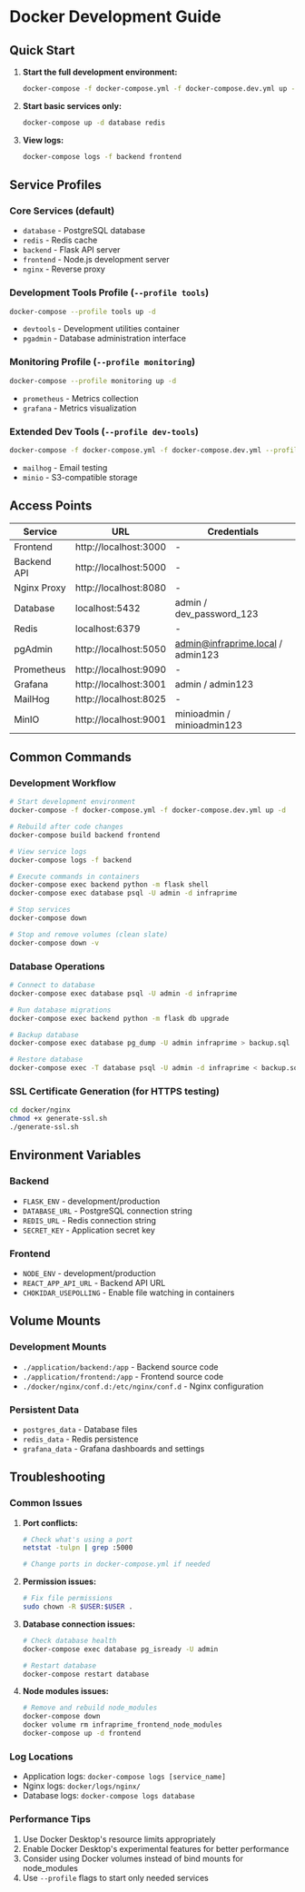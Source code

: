 # Docker Development Guide

## Quick Start

1. **Start the full development environment:**
   ```bash
   docker-compose -f docker-compose.yml -f docker-compose.dev.yml up -d
   ```

2. **Start basic services only:**
   ```bash
   docker-compose up -d database redis
   ```

3. **View logs:**
   ```bash
   docker-compose logs -f backend frontend
   ```

## Service Profiles

### Core Services (default)
- `database` - PostgreSQL database
- `redis` - Redis cache
- `backend` - Flask API server
- `frontend` - Node.js development server
- `nginx` - Reverse proxy

### Development Tools Profile (`--profile tools`)
```bash
docker-compose --profile tools up -d
```
- `devtools` - Development utilities container
- `pgadmin` - Database administration interface

### Monitoring Profile (`--profile monitoring`)
```bash
docker-compose --profile monitoring up -d
```
- `prometheus` - Metrics collection
- `grafana` - Metrics visualization

### Extended Dev Tools (`--profile dev-tools`)
```bash
docker-compose -f docker-compose.yml -f docker-compose.dev.yml --profile dev-tools up -d
```
- `mailhog` - Email testing
- `minio` - S3-compatible storage

## Access Points

| Service | URL | Credentials |
|---------|-----|-------------|
| Frontend | http://localhost:3000 | - |
| Backend API | http://localhost:5000 | - |
| Nginx Proxy | http://localhost:8080 | - |
| Database | localhost:5432 | admin / dev_password_123 |
| Redis | localhost:6379 | - |
| pgAdmin | http://localhost:5050 | admin@infraprime.local / admin123 |
| Prometheus | http://localhost:9090 | - |
| Grafana | http://localhost:3001 | admin / admin123 |
| MailHog | http://localhost:8025 | - |
| MinIO | http://localhost:9001 | minioadmin / minioadmin123 |

## Common Commands

### Development Workflow
```bash
# Start development environment
docker-compose -f docker-compose.yml -f docker-compose.dev.yml up -d

# Rebuild after code changes
docker-compose build backend frontend

# View service logs
docker-compose logs -f backend

# Execute commands in containers
docker-compose exec backend python -m flask shell
docker-compose exec database psql -U admin -d infraprime

# Stop services
docker-compose down

# Stop and remove volumes (clean slate)
docker-compose down -v
```

### Database Operations
```bash
# Connect to database
docker-compose exec database psql -U admin -d infraprime

# Run database migrations
docker-compose exec backend python -m flask db upgrade

# Backup database
docker-compose exec database pg_dump -U admin infraprime > backup.sql

# Restore database
docker-compose exec -T database psql -U admin -d infraprime < backup.sql
```

### SSL Certificate Generation (for HTTPS testing)
```bash
cd docker/nginx
chmod +x generate-ssl.sh
./generate-ssl.sh
```

## Environment Variables

### Backend
- `FLASK_ENV` - development/production
- `DATABASE_URL` - PostgreSQL connection string
- `REDIS_URL` - Redis connection string
- `SECRET_KEY` - Application secret key

### Frontend
- `NODE_ENV` - development/production
- `REACT_APP_API_URL` - Backend API URL
- `CHOKIDAR_USEPOLLING` - Enable file watching in containers

## Volume Mounts

### Development Mounts
- `./application/backend:/app` - Backend source code
- `./application/frontend:/app` - Frontend source code
- `./docker/nginx/conf.d:/etc/nginx/conf.d` - Nginx configuration

### Persistent Data
- `postgres_data` - Database files
- `redis_data` - Redis persistence
- `grafana_data` - Grafana dashboards and settings

## Troubleshooting

### Common Issues

1. **Port conflicts:**
   ```bash
   # Check what's using a port
   netstat -tulpn | grep :5000
   
   # Change ports in docker-compose.yml if needed
   ```

2. **Permission issues:**
   ```bash
   # Fix file permissions
   sudo chown -R $USER:$USER .
   ```

3. **Database connection issues:**
   ```bash
   # Check database health
   docker-compose exec database pg_isready -U admin
   
   # Restart database
   docker-compose restart database
   ```

4. **Node modules issues:**
   ```bash
   # Remove and rebuild node_modules
   docker-compose down
   docker volume rm infraprime_frontend_node_modules
   docker-compose up -d frontend
   ```

### Log Locations
- Application logs: `docker-compose logs [service_name]`
- Nginx logs: `docker/logs/nginx/`
- Database logs: `docker-compose logs database`

### Performance Tips
1. Use Docker Desktop's resource limits appropriately
2. Enable Docker Desktop's experimental features for better performance
3. Consider using Docker volumes instead of bind mounts for node_modules
4. Use `--profile` flags to start only needed services
